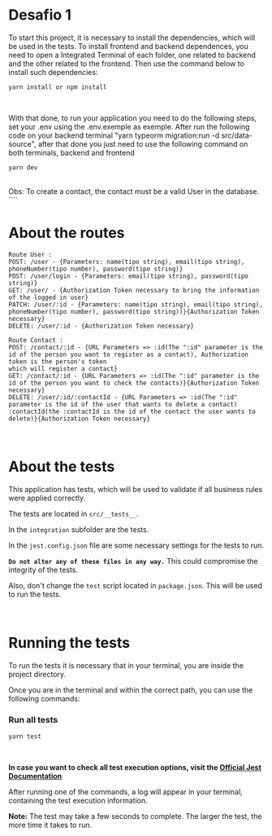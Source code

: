 # Desafio 1

To start this project, it is necessary to install the dependencies, which will be used in the tests. To install frontend and backend dependences, you need to open a Integrated Terminal of each folder, one related to backend and the other related to the frontend. Then use the command below to install such dependencies:

````
yarn install or npm install
````
<br>

With that done, to run your application you need to do the following steps, set your .env using the .env.exemple as exemple. After run the following code on your backend terminal "yarn typeorm migration:run -d src/data-source", after that done you just need to use the following command on both terminals, backend and frontend
````
yarn dev
````

<br>
Obs: To create a contact, the contact must be a valid User in the database.
````
<br>

# **About the routes**


````
Route User :
POST: /user - {Parameters: name(tipo string), email(tipo string), phoneNumber(tipo number), password(tipo string)}
POST: /user/login - {Parameters: email(tipo string), password(tipo string)}
GET: /user/ - {Authorization Token necessary to bring the information of the logged in user}
PATCH: /user/:id - {Parameters: name(tipo string), email(tipo string), phoneNumber(tipo number), password(tipo string))}{Authorization Token necessary}
DELETE: /user/:id - {Authorization Token necessary}
````
````
Route Contact :
POST: /contact/:id - {URL Parameters => :id(The ":id" parameter is the id of the person you want to register as a contact), Authorization token is the person's token
which will register a contact}
GET: /contact/:id - {URL Parameters => :id(The ":id" parameter is the id of the person you want to check the contacts)}{Authorization Token necessary}
DELETE: /user/:id/:contactId - {URL Parameters => :id(The ":id" parameter is the id of the user that wants to delete a contact) :contactId(the :contactId is the id of the contact the user wants to delete)}{Authorization Token necessary}
````
<br>

# **About the tests**

This application has tests, which will be used to validate if all business rules were applied correctly.

The tests are located in `src/__tests__`.

In the `integration` subfolder are the tests.

In the `jest.config.json` file are some necessary settings for the tests to run.

**`Do not alter any of these files in any way.`** This could compromise the integrity of the tests.

Also, don't change the `test` script located in `package.json`. This will be used to run the tests.

<br>


# **Running the tests** 

To run the tests it is necessary that in your terminal, you are inside the project directory.

Once you are in the terminal and within the correct path, you can use the following commands:

### Run all tests
````
yarn test
````


<br>


**In case you want to check all test execution options, visit the [Official Jest Documentation](https://jestjs.io/docs/cli)**

After running one of the commands, a log will appear in your terminal, containing the test execution information.

**Note:** The test may take a few seconds to complete. The larger the test, the more time it takes to run.

#
